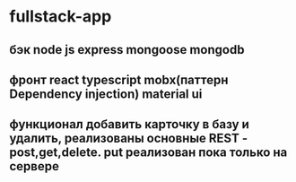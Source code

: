 # fullstack-app

## бэк node js express mongoose mongodb 
## фронт react typescript mobx(паттерн Dependency injection) material ui
## функционал добавить карточку в базу и удалить, реализованы основные REST - post,get,delete. put реализован пока только на сервере

